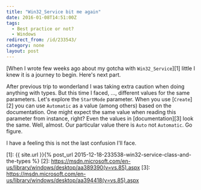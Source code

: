 ```yaml
---
title: "Win32_Service bit me again"
date: 2016-01-08T14:51:00Z
tags:
  - Best practice or not?
  - Windows
redirect_from: /id/233543/
category: none
layout: post
---
```

[When I wrote few weeks ago about my gotcha with `Win32_Service`][1] little I knew it is a journey to begin. Here's next part.

<!-- excerpt -->

After previous trip to wonderland I was taking extra caution when doing anything with types. But this time I faced, ..., different values for the same parameters. Let's explore the `StartMode` parameter. When you use [`Create`][2] you can use `Automatic` as a value (among others) based on the documentation. One might expect the same value when reading this parameter from instance, right? Even the values in [documentation][3] look the same. Well, almost. Our particular value there is `Auto` not `Automatic`. Go figure.

I have a feeling this is not the last confusion I'll face.

[1]: {{ site.url }}{% post_url 2015-12-18-233538-win32-service-class-and-the-types %}
[2]: https://msdn.microsoft.com/en-us/library/windows/desktop/aa389390(v=vs.85).aspx
[3]: https://msdn.microsoft.com/en-us/library/windows/desktop/aa394418(v=vs.85).aspx